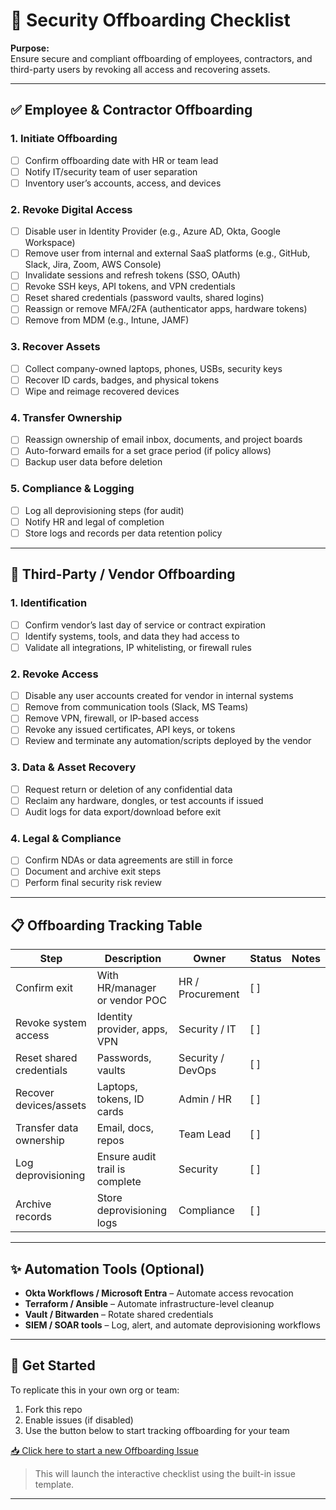 # 🔐 Security Offboarding Checklist

**Purpose:**  
Ensure secure and compliant offboarding of employees, contractors, and third-party users by revoking all access and recovering assets.

---

## ✅ Employee & Contractor Offboarding

### 1. Initiate Offboarding
- [ ] Confirm offboarding date with HR or team lead
- [ ] Notify IT/security team of user separation
- [ ] Inventory user’s accounts, access, and devices

### 2. Revoke Digital Access
- [ ] Disable user in Identity Provider (e.g., Azure AD, Okta, Google Workspace)
- [ ] Remove user from internal and external SaaS platforms (e.g., GitHub, Slack, Jira, Zoom, AWS Console)
- [ ] Invalidate sessions and refresh tokens (SSO, OAuth)
- [ ] Revoke SSH keys, API tokens, and VPN credentials
- [ ] Reset shared credentials (password vaults, shared logins)
- [ ] Reassign or remove MFA/2FA (authenticator apps, hardware tokens)
- [ ] Remove from MDM (e.g., Intune, JAMF)

### 3. Recover Assets
- [ ] Collect company-owned laptops, phones, USBs, security keys
- [ ] Recover ID cards, badges, and physical tokens
- [ ] Wipe and reimage recovered devices

### 4. Transfer Ownership
- [ ] Reassign ownership of email inbox, documents, and project boards
- [ ] Auto-forward emails for a set grace period (if policy allows)
- [ ] Backup user data before deletion

### 5. Compliance & Logging
- [ ] Log all deprovisioning steps (for audit)
- [ ] Notify HR and legal of completion
- [ ] Store logs and records per data retention policy

---

## 🔄 Third-Party / Vendor Offboarding

### 1. Identification
- [ ] Confirm vendor’s last day of service or contract expiration
- [ ] Identify systems, tools, and data they had access to
- [ ] Validate all integrations, IP whitelisting, or firewall rules

### 2. Revoke Access
- [ ] Disable any user accounts created for vendor in internal systems
- [ ] Remove from communication tools (Slack, MS Teams)
- [ ] Remove VPN, firewall, or IP-based access
- [ ] Revoke any issued certificates, API keys, or tokens
- [ ] Review and terminate any automation/scripts deployed by the vendor

### 3. Data & Asset Recovery
- [ ] Request return or deletion of any confidential data
- [ ] Reclaim any hardware, dongles, or test accounts if issued
- [ ] Audit logs for data export/download before exit

### 4. Legal & Compliance
- [ ] Confirm NDAs or data agreements are still in force
- [ ] Document and archive exit steps
- [ ] Perform final security risk review

---

## 📋 Offboarding Tracking Table

| Step                     | Description                                      | Owner            | Status    | Notes         |
|--------------------------|--------------------------------------------------|------------------|-----------|---------------|
| Confirm exit             | With HR/manager or vendor POC                   | HR / Procurement | [ ]       |               |
| Revoke system access     | Identity provider, apps, VPN                    | Security / IT    | [ ]       |               |
| Reset shared credentials | Passwords, vaults                               | Security / DevOps| [ ]       |               |
| Recover devices/assets   | Laptops, tokens, ID cards                        | Admin / HR       | [ ]       |               |
| Transfer data ownership  | Email, docs, repos                              | Team Lead        | [ ]       |               |
| Log deprovisioning       | Ensure audit trail is complete                  | Security         | [ ]       |               |
| Archive records          | Store deprovisioning logs                       | Compliance        | [ ]       |               |

---

## ✨ Automation Tools (Optional)
- **Okta Workflows / Microsoft Entra** – Automate access revocation
- **Terraform / Ansible** – Automate infrastructure-level cleanup
- **Vault / Bitwarden** – Rotate shared credentials
- **SIEM / SOAR tools** – Log, alert, and automate deprovisioning workflows

---

## 🚀 Get Started

To replicate this in your own org or team:

1. Fork this repo
2. Enable issues (if disabled)
3. Use the button below to start tracking offboarding for your team

[📥 Click here to start a new Offboarding Issue](https://github.com/MillionaireDiogo/security-offboarding-access-revocation-checklist/issues/new?template=offboarding.md&title=Offboarding%20-%20[Enter%20Name])


> This will launch the interactive checklist using the built-in issue template.

---
